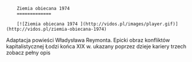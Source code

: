 
        Ziemia obiecana 1974 
        =============
        
        [![Ziemia obiecana 1974 ](http://vidos.pl/images/player.gif)](http://vidos.pl/ziemia-obiecana-1974)
        
        
 Adaptacja powieści Władysława Reymonta. Epicki obraz konfliktów kapitalistycznej Łodzi końca XIX w. ukazany poprzez dzieje kariery trzech zobacz pełny opis
    